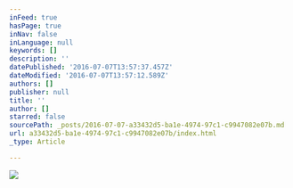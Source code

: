 ```yaml
---
inFeed: true
hasPage: true
inNav: false
inLanguage: null
keywords: []
description: ''
datePublished: '2016-07-07T13:57:37.457Z'
dateModified: '2016-07-07T13:57:12.589Z'
authors: []
publisher: null
title: ''
author: []
starred: false
sourcePath: _posts/2016-07-07-a33432d5-ba1e-4974-97c1-c9947082e07b.md
url: a33432d5-ba1e-4974-97c1-c9947082e07b/index.html
_type: Article

---
```

![](https://the-grid-user-content.s3-us-west-2.amazonaws.com/12fcfc20-5ec6-4782-9b15-f6eec19ca4f3.jpg)